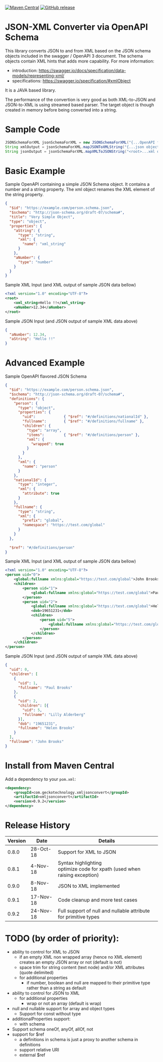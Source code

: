 [![Maven Central](https://maven-badges.herokuapp.com/maven-central/com.geckotechnology/xmljsonconvert/badge.svg)](https://maven-badges.herokuapp.com/maven-central/com.geckotechnology/xmljsonconvert/)
[![GitHub release](https://img.shields.io/github/release/guyplusplus/JSON-XML-Converter-via-OpenAPI-Schema.svg)](https://github.com/guyplusplus/JSON-XML-Converter-via-OpenAPI-Schema/releases)

# JSON-XML Converter via OpenAPI Schema 
This library converts JSON to and from XML based on the JSON schema objects included in the swagger / OpenAPI 3 document. The schema objects contain XML hints that adds more capability. For more information:
* introduction: https://swagger.io/docs/specification/data-models/representing-xml/
* specifications: https://swagger.io/specification/#xmlObject

It is a JAVA based library.

The performance of the convertion is very good as both XML-to-JSON and JSON-to-XML is using streamed based parser. The target object is though created in memory before being converted into a string.

# Sample Code

```java
JSONSchemaForXML jsonSchemaForXML = new JSONSchemaForXML("{...OpenAPI flavored json schema...}");
String xmlOutput = jsonSchemaForXML.mapJSONToXMLString("{...json object...}", true); //true means formatted
String jsonOutput = jsonSchemaForXML.mapXMLToJSONString("<root>...xml document...</root>", true); //true means formatted
```

# Basic Example

Sample OpenAPI containing a simple JSON Schema object. It contains a number and a string property. The xml object renames the XML element of the string property.

```json
{
  "$id": "https://example.com/person.schema.json",
  "$schema": "http://json-schema.org/draft-07/schema#",
  "title": "Very Simple Object",
  "type": "object",
  "properties": {
    "aString": {
      "type": "string",
      "xml": {
        "name": "xml_string"
      }
    },
    "aNumber": {
      "type": "number"
    }
  }
}
```

Sample XML Input (and XML output of sample JSON data bellow)
```xml
<?xml version="1.0" encoding="UTF-8"?>
<root>
    <xml_string>Hello !!</xml_string>
    <aNumber>12.34</aNumber>
</root>
```

Sample JSON Input (and JSON output of sample XML data above)
```json
{
  "aNumber": 12.34,
  "aString": "Hello !!"
}
```

# Advanced Example

Sample OpenAPI flavored JSON Schema

```json
{
  "$id": "https://example.com/person.schema.json",
  "$schema": "http://json-schema.org/draft-07/schema#",
  "definitions": {
    "person": {
      "type": "object",
      "properties": {
        "uid":             { "$ref": "#/definitions/nationalId" },
        "fullname":        { "$ref": "#/definitions/fullname" },
        "children": {
          "type": "array",
          "items":         { "$ref": "#/definitions/person" },
          "xml": {
            "wrapped": true
          }
        }
      },
      "xml": {
        "name": "person"
      }
    },
    "nationalId": {
      "type": "integer",
      "xml": {
        "attribute": true
      }
    },
    "fullname": {
      "type": "string",
      "xml": {
        "prefix": "global",
        "namespace": "https://test.com/global"
      }
    }
  },
  
  "$ref": "#/definitions/person"
}
```

Sample XML Input (and XML output of sample JSON data bellow)
```xml
<?xml version="1.0" encoding="UTF-8"?>
<person uid="0">
    <global:fullname xmlns:global="https://test.com/global">John Brooks</global:fullname>
    <children>
        <person uid="1">
            <global:fullname xmlns:global="https://test.com/global">Paul Brooks</global:fullname>
        </person>
        <person uid="2">
            <global:fullname xmlns:global="https://test.com/global">Helen Brooks</global:fullname>
            <dob>19651231</dob>
            <children>
                <person uid="5">
                    <global:fullname xmlns:global="https://test.com/global">Lilly Alderberg</global:fullname>
                </person>
            </children>
        </person>
    </children>
</person>
```

Sample JSON Input (and JSON output of sample XML data above)
```json
{
  "uid": 0,
  "children": [
    {
      "uid": 1,
      "fullname": "Paul Brooks"
    },
    {
      "uid": 2,
      "children": [{
        "uid": 5,
        "fullname": "Lilly Alderberg"
      }],
      "dob": "19651231",
      "fullname": "Helen Brooks"
    }
  ],
  "fullname": "John Brooks"
}
```

# Install from Maven Central
Add a dependency to your `pom.xml`:

```xml
<dependency>
    <groupId>com.geckotechnology.xmljsonconvert</groupId>
    <artifactId>xmljsonconvert</artifactId>
    <version>0.9.2</version>
</dependency>
```

# Release History
|Version|Date|Details|
|---|---|---|
|0.8.0|28-Oct-18|Support for XML to JSON|
|0.8.1|4-Nov-18|Syntax highlighting<br>optimize code for xpath (used when raising exception)|
|0.9.0|8-Nov-18|JSON to XML implemented|
|0.9.1|17-Nov-18|Code cleanup and more test cases|
|0.9.2|24-Nov-18|Full support of null and nullable attribute for primitive types|

# TODO (by order of priority):
* ability to control for XML to JSON
  * if an empty XML non wrapped array (hence no XML element) creates an empty JSON array or not (default is not)
  * space trim for string content (text node) and/or XML attributes (quote delimited)
  * for additional properties
    * if number, boolean and null are mapped to their primitive type rather than a string as default
* ability to control for JSON to XML
  * for additional properties
    * wrap or not an array (default is wrap)
* null and nullable support for array and object types
	* Support for const without type
* additionalProperties support:
  * with schema
* Support schema oneOf, anyOf, allOf, not
* support for $ref
  * a definitions in schema is just a proxy to another schema in definitions
  * support relative URI
  * external $ref
